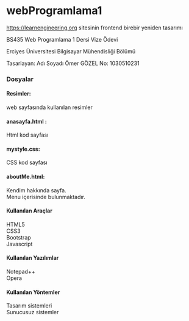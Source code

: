 # webProgramlama1

https://learnengineering.org sitesinin frontend birebir yeniden tasarımı

BS435 Web Programlama 1 Dersi Vize Ödevi

Erciyes Üniversitesi Bilgisayar Mühendisliği Bölümü

Tasarlayan: 
Adı Soyadı Ömer GÖZEL
No: 1030510231

<h3>Dosyalar</h3>

<h4>Resimler:</h4>
web sayfasında kullanılan resimler<br>
<h4>anasayfa.html :</h4> 
Html kod sayfası <br>
<h4>mystyle.css: </h4>
CSS kod sayfası <br>
<h4>aboutMe.html:</h4>
Kendim hakkında sayfa.<br> 
Menu içerisinde bulunmaktadır.<br>

<h4>Kullanılan Araçlar</h4>
HTML5 <br>
CSS3<br>
Bootstrap<br>
Javascript<br>

<h4>Kullanılan Yazılımlar</h4>

Notepad++ <br>
Opera<br>

<h4>Kullanılan Yöntemler</h4>

Tasarım sistemleri<br>
Sunucusuz sistemler<br>
